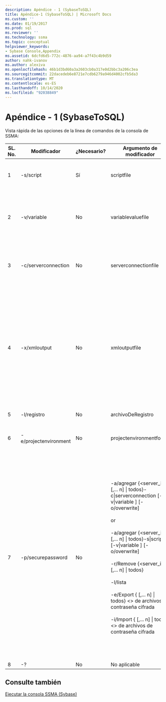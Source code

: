 ```yaml
---
description: Apéndice - 1 (SybaseToSQL)
title: Apéndice-1 (SybaseToSQL) | Microsoft Docs
ms.custom: ''
ms.date: 01/19/2017
ms.prod: sql
ms.reviewer: ''
ms.technology: ssma
ms.topic: conceptual
helpviewer_keywords:
- Sybase Console,Appendix
ms.assetid: 6dcfd6d5-772c-4876-aa94-a7f43c4b9d59
author: nahk-ivanov
ms.author: alexiva
ms.openlocfilehash: 46b1d3bd60a3a2603cb0a317e0d2bbc3a206c3ea
ms.sourcegitcommit: 22dacedeb6e8721e7cdb6279a946d4002cfb5da3
ms.translationtype: MT
ms.contentlocale: es-ES
ms.lasthandoff: 10/14/2020
ms.locfileid: "92038849"
---
```

# <a name="appendix---1-sybasetosql"></a>Apéndice - 1 (SybaseToSQL)
Vista rápida de las opciones de la línea de comandos de la consola de SSMA:  
  
|SL. No.|Modificador|¿Necesario?|Argumento de modificador|Valores permitidos|  
|-----------|----------|-------------|-------------------|--------------------|  
|1|-s/script|Sí|scriptfile|Nombre de archivo XML válido.<br /><br />Archivo de definición de script de consola.|  
|2|-v/variable|No|variablevaluefile|Nombre de archivo XML válido.<br /><br />Si se usan variables en el archivo de script, debe especificarse este archivo.|  
|3|-c/serverconnection|No|serverconnectionfile|Nombre de archivo XML válido.<br /><br />Este archivo contiene información de conexión de servidor.|  
|4|-x/xmloutput|No|xmloutputfile|Esta opción indica la salida de la consola en formato XML. Si no se especifica esta opción, la salida predeterminada está en formato de texto.<br /><br />Si no se especifica xmloutputfile, la salida XML se dirige a STDOUT.<br /><br />Xmloutputfile es el nombre del archivo en el que se escribe la salida de la consola en formato XML.|  
|5|-l/registro|No|archivoDeRegistro|Nombre de archivo válido.|  
|6|-e/projectenvironment|No|projectenvironmentfolder|Nombre de carpeta válido que contiene archivos de entorno de proyecto de SSMA.|  
|7|-p/securepassword|No|-a/agregar {<server_id> [,... n] &#124; todos}-c&#124;serverconnection <Server-connection-File> [-v&#124;variable <variable-Value-File>] [-o/overwrite]<br /><br />or<br /><br />-a/agregar {<server_id> [,... n] &#124; todos}-s&#124;script <archivo de script> [-v&#124;variable <variable-Value-File>] [-o/overwrite]<br /><br />-r/Remove {<server_id> [,... n] &#124; todos}<br /><br />-l/lista<br /><br />-e/Export {<Server-ID> [,... n] &#124; todos} <> de archivos de contraseña cifrada<br /><br />-i/Import {<Server-ID> [,... n] &#124; todos} <> de archivos de contraseña cifrada|Si se especifica, esta opción no se debe combinar con ninguna otra opción.<br /><br />Server-ID: un identificador único proporcionado para un servidor {String}<br /><br />servidor-conexión-archivo: archivo de definición del servidor (serverconnectionfile o scriptfile).<br /><br />variable-Value-File: es un archivo de definición de variable y se utiliza en Server-connection-File.<br /><br />cifrado de contraseña: es un archivo de contraseñas de servidor cifrado mediante una frase de contraseña especificada por el usuario.|  
|8|-?|No|No aplicable|No aplicable|  
  
## <a name="see-also"></a>Consulte también  
[Ejecutar la consola SSMA (Sybase)](./executing-the-ssma-console-sybasetosql.md)  
